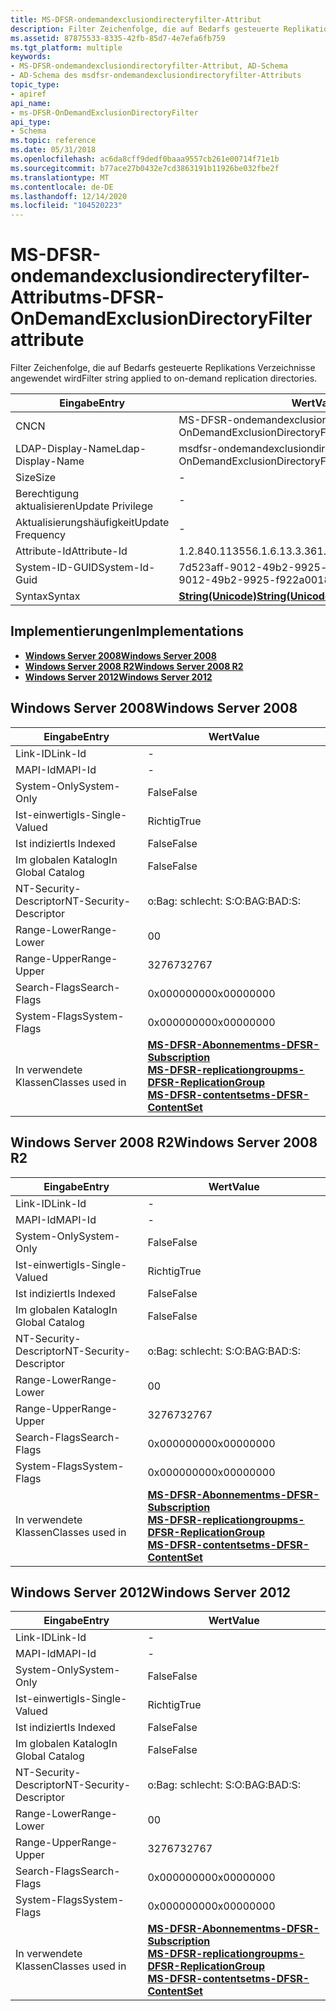 ```yaml
---
title: MS-DFSR-ondemandexclusiondirecteryfilter-Attribut
description: Filter Zeichenfolge, die auf Bedarfs gesteuerte Replikations Verzeichnisse angewendet wird
ms.assetid: 87875533-8335-42fb-85d7-4e7efa6fb759
ms.tgt_platform: multiple
keywords:
- MS-DFSR-ondemandexclusiondirectoryfilter-Attribut, AD-Schema
- AD-Schema des msdfsr-ondemandexclusiondirectoryfilter-Attributs
topic_type:
- apiref
api_name:
- ms-DFSR-OnDemandExclusionDirectoryFilter
api_type:
- Schema
ms.topic: reference
ms.date: 05/31/2018
ms.openlocfilehash: ac6da8cff9dedf0baaa9557cb261e00714f71e1b
ms.sourcegitcommit: b77ace27b0432e7cd3863191b11926be032fbe2f
ms.translationtype: MT
ms.contentlocale: de-DE
ms.lasthandoff: 12/14/2020
ms.locfileid: "104520223"
---
```

# <a name="ms-dfsr-ondemandexclusiondirectoryfilter-attribute"></a><span data-ttu-id="25155-105">MS-DFSR-ondemandexclusiondirecteryfilter-Attribut</span><span class="sxs-lookup"><span data-stu-id="25155-105">ms-DFSR-OnDemandExclusionDirectoryFilter attribute</span></span>

<span data-ttu-id="25155-106">Filter Zeichenfolge, die auf Bedarfs gesteuerte Replikations Verzeichnisse angewendet wird</span><span class="sxs-lookup"><span data-stu-id="25155-106">Filter string applied to on-demand replication directories.</span></span>



| <span data-ttu-id="25155-107">Eingabe</span><span class="sxs-lookup"><span data-stu-id="25155-107">Entry</span></span> | <span data-ttu-id="25155-108">Wert</span><span class="sxs-lookup"><span data-stu-id="25155-108">Value</span></span> |
|-------------------|---------------------------------------------|
| <span data-ttu-id="25155-109">CN</span><span class="sxs-lookup"><span data-stu-id="25155-109">CN</span></span>                | <span data-ttu-id="25155-110">MS-DFSR-ondemandexclusiondirectoriyfilter</span><span class="sxs-lookup"><span data-stu-id="25155-110">ms-DFSR-OnDemandExclusionDirectoryFilter</span></span>    |
| <span data-ttu-id="25155-111">LDAP-Display-Name</span><span class="sxs-lookup"><span data-stu-id="25155-111">Ldap-Display-Name</span></span> | <span data-ttu-id="25155-112">msdfsr-ondemandexclusiondirectoriyfilter</span><span class="sxs-lookup"><span data-stu-id="25155-112">msDFSR-OnDemandExclusionDirectoryFilter</span></span>     |
| <span data-ttu-id="25155-113">Size</span><span class="sxs-lookup"><span data-stu-id="25155-113">Size</span></span>              | \-                                          |
| <span data-ttu-id="25155-114">Berechtigung aktualisieren</span><span class="sxs-lookup"><span data-stu-id="25155-114">Update Privilege</span></span>  | \-                                          |
| <span data-ttu-id="25155-115">Aktualisierungshäufigkeit</span><span class="sxs-lookup"><span data-stu-id="25155-115">Update Frequency</span></span>  | \-                                          |
| <span data-ttu-id="25155-116">Attribute-Id</span><span class="sxs-lookup"><span data-stu-id="25155-116">Attribute-Id</span></span>      | <span data-ttu-id="25155-117">1.2.840.113556.1.6.13.3.36</span><span class="sxs-lookup"><span data-stu-id="25155-117">1.2.840.113556.1.6.13.3.36</span></span>                  |
| <span data-ttu-id="25155-118">System-ID-GUID</span><span class="sxs-lookup"><span data-stu-id="25155-118">System-Id-Guid</span></span>    | <span data-ttu-id="25155-119">7d523aff-9012-49b2-9925-f 922a0018656</span><span class="sxs-lookup"><span data-stu-id="25155-119">7d523aff-9012-49b2-9925-f922a0018656</span></span>        |
| <span data-ttu-id="25155-120">Syntax</span><span class="sxs-lookup"><span data-stu-id="25155-120">Syntax</span></span>            | [<span data-ttu-id="25155-121">**String(Unicode)**</span><span class="sxs-lookup"><span data-stu-id="25155-121">**String(Unicode)**</span></span>](s-string-unicode.md) |



## <a name="implementations"></a><span data-ttu-id="25155-122">Implementierungen</span><span class="sxs-lookup"><span data-stu-id="25155-122">Implementations</span></span>

-   [<span data-ttu-id="25155-123">**Windows Server 2008**</span><span class="sxs-lookup"><span data-stu-id="25155-123">**Windows Server 2008**</span></span>](#windows-server-2008)
-   [<span data-ttu-id="25155-124">**Windows Server 2008 R2**</span><span class="sxs-lookup"><span data-stu-id="25155-124">**Windows Server 2008 R2**</span></span>](#windows-server-2008-r2)
-   [<span data-ttu-id="25155-125">**Windows Server 2012**</span><span class="sxs-lookup"><span data-stu-id="25155-125">**Windows Server 2012**</span></span>](#windows-server-2012)

## <a name="windows-server-2008"></a><span data-ttu-id="25155-126">Windows Server 2008</span><span class="sxs-lookup"><span data-stu-id="25155-126">Windows Server 2008</span></span>



| <span data-ttu-id="25155-127">Eingabe</span><span class="sxs-lookup"><span data-stu-id="25155-127">Entry</span></span> | <span data-ttu-id="25155-128">Wert</span><span class="sxs-lookup"><span data-stu-id="25155-128">Value</span></span> |
|------------------------|--------------------------------------------------------------------------------------------------------------------------------------------------------------------------------------------------------|
| <span data-ttu-id="25155-129">Link-ID</span><span class="sxs-lookup"><span data-stu-id="25155-129">Link-Id</span></span>                | \-                                                                                                                                                                                                     |
| <span data-ttu-id="25155-130">MAPI-Id</span><span class="sxs-lookup"><span data-stu-id="25155-130">MAPI-Id</span></span>                | \-                                                                                                                                                                                                     |
| <span data-ttu-id="25155-131">System-Only</span><span class="sxs-lookup"><span data-stu-id="25155-131">System-Only</span></span>            | <span data-ttu-id="25155-132">False</span><span class="sxs-lookup"><span data-stu-id="25155-132">False</span></span>                                                                                                                                                                                                  |
| <span data-ttu-id="25155-133">Ist-einwertig</span><span class="sxs-lookup"><span data-stu-id="25155-133">Is-Single-Valued</span></span>       | <span data-ttu-id="25155-134">Richtig</span><span class="sxs-lookup"><span data-stu-id="25155-134">True</span></span>                                                                                                                                                                                                   |
| <span data-ttu-id="25155-135">Ist indiziert</span><span class="sxs-lookup"><span data-stu-id="25155-135">Is Indexed</span></span>             | <span data-ttu-id="25155-136">False</span><span class="sxs-lookup"><span data-stu-id="25155-136">False</span></span>                                                                                                                                                                                                  |
| <span data-ttu-id="25155-137">Im globalen Katalog</span><span class="sxs-lookup"><span data-stu-id="25155-137">In Global Catalog</span></span>      | <span data-ttu-id="25155-138">False</span><span class="sxs-lookup"><span data-stu-id="25155-138">False</span></span>                                                                                                                                                                                                  |
| <span data-ttu-id="25155-139">NT-Security-Descriptor</span><span class="sxs-lookup"><span data-stu-id="25155-139">NT-Security-Descriptor</span></span> | <span data-ttu-id="25155-140">o:Bag: schlecht: S:</span><span class="sxs-lookup"><span data-stu-id="25155-140">O:BAG:BAD:S:</span></span>                                                                                                                                                                                           |
| <span data-ttu-id="25155-141">Range-Lower</span><span class="sxs-lookup"><span data-stu-id="25155-141">Range-Lower</span></span>            | <span data-ttu-id="25155-142">0</span><span class="sxs-lookup"><span data-stu-id="25155-142">0</span></span>                                                                                                                                                                                                      |
| <span data-ttu-id="25155-143">Range-Upper</span><span class="sxs-lookup"><span data-stu-id="25155-143">Range-Upper</span></span>            | <span data-ttu-id="25155-144">32767</span><span class="sxs-lookup"><span data-stu-id="25155-144">32767</span></span>                                                                                                                                                                                                  |
| <span data-ttu-id="25155-145">Search-Flags</span><span class="sxs-lookup"><span data-stu-id="25155-145">Search-Flags</span></span>           | <span data-ttu-id="25155-146">0x00000000</span><span class="sxs-lookup"><span data-stu-id="25155-146">0x00000000</span></span>                                                                                                                                                                                             |
| <span data-ttu-id="25155-147">System-Flags</span><span class="sxs-lookup"><span data-stu-id="25155-147">System-Flags</span></span>           | <span data-ttu-id="25155-148">0x00000000</span><span class="sxs-lookup"><span data-stu-id="25155-148">0x00000000</span></span>                                                                                                                                                                                             |
| <span data-ttu-id="25155-149">In verwendete Klassen</span><span class="sxs-lookup"><span data-stu-id="25155-149">Classes used in</span></span>        | [<span data-ttu-id="25155-150">**MS-DFSR-Abonnement**</span><span class="sxs-lookup"><span data-stu-id="25155-150">**ms-DFSR-Subscription**</span></span>](c-msdfsr-subscription.md)<br/> [<span data-ttu-id="25155-151">**MS-DFSR-replicationgroup**</span><span class="sxs-lookup"><span data-stu-id="25155-151">**ms-DFSR-ReplicationGroup**</span></span>](c-msdfsr-replicationgroup.md)<br/> [<span data-ttu-id="25155-152">**MS-DFSR-contentset**</span><span class="sxs-lookup"><span data-stu-id="25155-152">**ms-DFSR-ContentSet**</span></span>](c-msdfsr-contentset.md)<br/> |



## <a name="windows-server-2008-r2"></a><span data-ttu-id="25155-153">Windows Server 2008 R2</span><span class="sxs-lookup"><span data-stu-id="25155-153">Windows Server 2008 R2</span></span>



| <span data-ttu-id="25155-154">Eingabe</span><span class="sxs-lookup"><span data-stu-id="25155-154">Entry</span></span> | <span data-ttu-id="25155-155">Wert</span><span class="sxs-lookup"><span data-stu-id="25155-155">Value</span></span> |
|------------------------|--------------------------------------------------------------------------------------------------------------------------------------------------------------------------------------------------------|
| <span data-ttu-id="25155-156">Link-ID</span><span class="sxs-lookup"><span data-stu-id="25155-156">Link-Id</span></span>                | \-                                                                                                                                                                                                     |
| <span data-ttu-id="25155-157">MAPI-Id</span><span class="sxs-lookup"><span data-stu-id="25155-157">MAPI-Id</span></span>                | \-                                                                                                                                                                                                     |
| <span data-ttu-id="25155-158">System-Only</span><span class="sxs-lookup"><span data-stu-id="25155-158">System-Only</span></span>            | <span data-ttu-id="25155-159">False</span><span class="sxs-lookup"><span data-stu-id="25155-159">False</span></span>                                                                                                                                                                                                  |
| <span data-ttu-id="25155-160">Ist-einwertig</span><span class="sxs-lookup"><span data-stu-id="25155-160">Is-Single-Valued</span></span>       | <span data-ttu-id="25155-161">Richtig</span><span class="sxs-lookup"><span data-stu-id="25155-161">True</span></span>                                                                                                                                                                                                   |
| <span data-ttu-id="25155-162">Ist indiziert</span><span class="sxs-lookup"><span data-stu-id="25155-162">Is Indexed</span></span>             | <span data-ttu-id="25155-163">False</span><span class="sxs-lookup"><span data-stu-id="25155-163">False</span></span>                                                                                                                                                                                                  |
| <span data-ttu-id="25155-164">Im globalen Katalog</span><span class="sxs-lookup"><span data-stu-id="25155-164">In Global Catalog</span></span>      | <span data-ttu-id="25155-165">False</span><span class="sxs-lookup"><span data-stu-id="25155-165">False</span></span>                                                                                                                                                                                                  |
| <span data-ttu-id="25155-166">NT-Security-Descriptor</span><span class="sxs-lookup"><span data-stu-id="25155-166">NT-Security-Descriptor</span></span> | <span data-ttu-id="25155-167">o:Bag: schlecht: S:</span><span class="sxs-lookup"><span data-stu-id="25155-167">O:BAG:BAD:S:</span></span>                                                                                                                                                                                           |
| <span data-ttu-id="25155-168">Range-Lower</span><span class="sxs-lookup"><span data-stu-id="25155-168">Range-Lower</span></span>            | <span data-ttu-id="25155-169">0</span><span class="sxs-lookup"><span data-stu-id="25155-169">0</span></span>                                                                                                                                                                                                      |
| <span data-ttu-id="25155-170">Range-Upper</span><span class="sxs-lookup"><span data-stu-id="25155-170">Range-Upper</span></span>            | <span data-ttu-id="25155-171">32767</span><span class="sxs-lookup"><span data-stu-id="25155-171">32767</span></span>                                                                                                                                                                                                  |
| <span data-ttu-id="25155-172">Search-Flags</span><span class="sxs-lookup"><span data-stu-id="25155-172">Search-Flags</span></span>           | <span data-ttu-id="25155-173">0x00000000</span><span class="sxs-lookup"><span data-stu-id="25155-173">0x00000000</span></span>                                                                                                                                                                                             |
| <span data-ttu-id="25155-174">System-Flags</span><span class="sxs-lookup"><span data-stu-id="25155-174">System-Flags</span></span>           | <span data-ttu-id="25155-175">0x00000000</span><span class="sxs-lookup"><span data-stu-id="25155-175">0x00000000</span></span>                                                                                                                                                                                             |
| <span data-ttu-id="25155-176">In verwendete Klassen</span><span class="sxs-lookup"><span data-stu-id="25155-176">Classes used in</span></span>        | [<span data-ttu-id="25155-177">**MS-DFSR-Abonnement**</span><span class="sxs-lookup"><span data-stu-id="25155-177">**ms-DFSR-Subscription**</span></span>](c-msdfsr-subscription.md)<br/> [<span data-ttu-id="25155-178">**MS-DFSR-replicationgroup**</span><span class="sxs-lookup"><span data-stu-id="25155-178">**ms-DFSR-ReplicationGroup**</span></span>](c-msdfsr-replicationgroup.md)<br/> [<span data-ttu-id="25155-179">**MS-DFSR-contentset**</span><span class="sxs-lookup"><span data-stu-id="25155-179">**ms-DFSR-ContentSet**</span></span>](c-msdfsr-contentset.md)<br/> |



## <a name="windows-server-2012"></a><span data-ttu-id="25155-180">Windows Server 2012</span><span class="sxs-lookup"><span data-stu-id="25155-180">Windows Server 2012</span></span>



| <span data-ttu-id="25155-181">Eingabe</span><span class="sxs-lookup"><span data-stu-id="25155-181">Entry</span></span> | <span data-ttu-id="25155-182">Wert</span><span class="sxs-lookup"><span data-stu-id="25155-182">Value</span></span> |
|------------------------|--------------------------------------------------------------------------------------------------------------------------------------------------------------------------------------------------------|
| <span data-ttu-id="25155-183">Link-ID</span><span class="sxs-lookup"><span data-stu-id="25155-183">Link-Id</span></span>                | \-                                                                                                                                                                                                     |
| <span data-ttu-id="25155-184">MAPI-Id</span><span class="sxs-lookup"><span data-stu-id="25155-184">MAPI-Id</span></span>                | \-                                                                                                                                                                                                     |
| <span data-ttu-id="25155-185">System-Only</span><span class="sxs-lookup"><span data-stu-id="25155-185">System-Only</span></span>            | <span data-ttu-id="25155-186">False</span><span class="sxs-lookup"><span data-stu-id="25155-186">False</span></span>                                                                                                                                                                                                  |
| <span data-ttu-id="25155-187">Ist-einwertig</span><span class="sxs-lookup"><span data-stu-id="25155-187">Is-Single-Valued</span></span>       | <span data-ttu-id="25155-188">Richtig</span><span class="sxs-lookup"><span data-stu-id="25155-188">True</span></span>                                                                                                                                                                                                   |
| <span data-ttu-id="25155-189">Ist indiziert</span><span class="sxs-lookup"><span data-stu-id="25155-189">Is Indexed</span></span>             | <span data-ttu-id="25155-190">False</span><span class="sxs-lookup"><span data-stu-id="25155-190">False</span></span>                                                                                                                                                                                                  |
| <span data-ttu-id="25155-191">Im globalen Katalog</span><span class="sxs-lookup"><span data-stu-id="25155-191">In Global Catalog</span></span>      | <span data-ttu-id="25155-192">False</span><span class="sxs-lookup"><span data-stu-id="25155-192">False</span></span>                                                                                                                                                                                                  |
| <span data-ttu-id="25155-193">NT-Security-Descriptor</span><span class="sxs-lookup"><span data-stu-id="25155-193">NT-Security-Descriptor</span></span> | <span data-ttu-id="25155-194">o:Bag: schlecht: S:</span><span class="sxs-lookup"><span data-stu-id="25155-194">O:BAG:BAD:S:</span></span>                                                                                                                                                                                           |
| <span data-ttu-id="25155-195">Range-Lower</span><span class="sxs-lookup"><span data-stu-id="25155-195">Range-Lower</span></span>            | <span data-ttu-id="25155-196">0</span><span class="sxs-lookup"><span data-stu-id="25155-196">0</span></span>                                                                                                                                                                                                      |
| <span data-ttu-id="25155-197">Range-Upper</span><span class="sxs-lookup"><span data-stu-id="25155-197">Range-Upper</span></span>            | <span data-ttu-id="25155-198">32767</span><span class="sxs-lookup"><span data-stu-id="25155-198">32767</span></span>                                                                                                                                                                                                  |
| <span data-ttu-id="25155-199">Search-Flags</span><span class="sxs-lookup"><span data-stu-id="25155-199">Search-Flags</span></span>           | <span data-ttu-id="25155-200">0x00000000</span><span class="sxs-lookup"><span data-stu-id="25155-200">0x00000000</span></span>                                                                                                                                                                                             |
| <span data-ttu-id="25155-201">System-Flags</span><span class="sxs-lookup"><span data-stu-id="25155-201">System-Flags</span></span>           | <span data-ttu-id="25155-202">0x00000000</span><span class="sxs-lookup"><span data-stu-id="25155-202">0x00000000</span></span>                                                                                                                                                                                             |
| <span data-ttu-id="25155-203">In verwendete Klassen</span><span class="sxs-lookup"><span data-stu-id="25155-203">Classes used in</span></span>        | [<span data-ttu-id="25155-204">**MS-DFSR-Abonnement**</span><span class="sxs-lookup"><span data-stu-id="25155-204">**ms-DFSR-Subscription**</span></span>](c-msdfsr-subscription.md)<br/> [<span data-ttu-id="25155-205">**MS-DFSR-replicationgroup**</span><span class="sxs-lookup"><span data-stu-id="25155-205">**ms-DFSR-ReplicationGroup**</span></span>](c-msdfsr-replicationgroup.md)<br/> [<span data-ttu-id="25155-206">**MS-DFSR-contentset**</span><span class="sxs-lookup"><span data-stu-id="25155-206">**ms-DFSR-ContentSet**</span></span>](c-msdfsr-contentset.md)<br/> |



 

 





